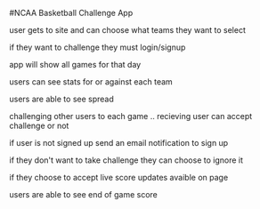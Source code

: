 #NCAA Basketball Challenge App

user gets to site and can choose what teams they want to select

if they want to challenge they must login/signup

app will show all games for that day

users can see stats for or against each team

users are able to see spread

challenging other users to each game .. recieving user can accept challenge or not

if user is not signed up send an email notification to sign up 

if they don't want to take challenge they can choose to ignore it

if they choose to accept live score updates avaible on page

users are able to see end of game score
